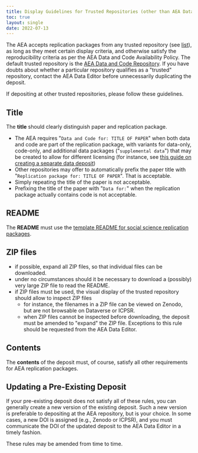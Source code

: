 ```yaml
---
title: Display Guidelines for Trusted Repositories (other than AEA Data and Code Repository)
toc: true
layout: single
date: 2022-07-13
---
```


The AEA accepts replication packages from any trusted repository (see [list](https://social-science-data-editors.github.io/guidance/Requested_information_hosting.html#trusted-repositories)), as long as they meet certain display criteria, and otherwise satisfy the reproducibility criteria as per the AEA Data and Code Availability Policy. The default trusted repository is the [AEA Data and Code Repository](https://www.openicpsr.org/openicpsr/search/aea/studies). If you have doubts about whether a particular repository qualifies as a "trusted" repository, contact the AEA Data Editor before unnecessarily duplicating the deposit. 

If depositing at other trusted repositories, please follow these guidelines. 

## Title

The **title** should clearly distinguish paper and replication package. 

- The AEA requires "`Data and Code for: TITLE OF PAPER`" when both data and code are part of the replication package, with variants for data-only, code-only, and additional data packages ("`supplemental data`") that may be created to allow for different licensing (for instance, see [this guide on creating a separate data deposit](creating-separate-data-deposit))
- Other repositories may offer to automatically prefix the paper title with "`Replication package for: TITLE OF PAPER`". That is acceptable.
- Simply repeating the title of the paper is not acceptable.
- Prefixing the title of the paper with "`Data for:`" when the replication package actually contains code is not acceptable.

## README

The **README** must use the  [template README for social science replication packages](https://social-science-data-editors.github.io/template_README/).


## ZIP files

  - if possible, expand all ZIP files, so that individual files can be downloaded.
  - under no circumstances should it be necessary to download a (possibly) very large ZIP file to read the README.
  - if ZIP files must be used, the visual display of the trusted repository should allow to inspect ZIP files
    - for instance, the filenames in a ZIP file can be viewed on Zenodo, but are not browsable on Dataverse or ICPSR.
    - when ZIP files cannot be inspected before downloading, the deposit must be amended to "expand" the ZIP file. Exceptions to this rule should be requested from the AEA Data Editor.
## Contents

The **contents** of the deposit must, of course, satisfy all other requirements for AEA replication packages.

## Updating a Pre-Existing Deposit

If your pre-existing deposit does not satisfy all of these rules, you can generally create a new version of the existing deposit. Such a new version is preferable to depositing at the AEA repository, but is your choice. In some cases, a new DOI is assigned (e.g., Zenodo or ICPSR), and you must communicate the DOI of the updated deposit to the AEA Data Editor in a timely fashion.

These rules may be amended from time to time.